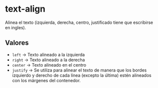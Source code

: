 # text-align
Alinea el texto (izquierda, derecha, centro, justificado tiene que escribirse en ingles).

## Valores
* `left` -> Texto alineado a la izquierda
* `right` -> Texto alineado a la derecha
* `center` -> Texto alineado en el centro
* `justify` -> Se utiliza para alinear el texto de manera que los bordes izquierdo y derecho de cada línea (excepto la última) estén alineados con los márgenes del contenedor.